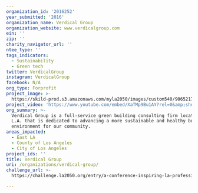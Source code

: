```yaml
---
organization_id: '2016252'
year_submitted: '2016'
organization_name: Verdical Group
organization_website: www.verdicalgroup.com
ein: ''
zip: ''
charity_navigator_url: ''
ntee_type: ''
tags_indicators:
  - Sustainability
  - Green tech
twitter: VerdicalGroup
instagram: VerdicalGroup
facebook: N/A
org_type: Forprofit
project_image: >-
  https://skild-prod.s3.amazonaws.com/myla2050/images/custom540/9065217005741-team88.jpg
project_video: 'https://www.youtube.com/embed/XaTMp9Bu1AY?rel=0&amp;showinfo=0'
org_summary: >-
  Verdical Group is a full-service green building consulting firm located in
  L.A. that is dedicated to advancing a more sustainable and healthy built
  environment for our community.
areas_impacted:
  - East LA
  - County of Los Angeles
  - City of Los Angeles
project_ids: ''
title: Verdical Group
uri: /organizations/verdical-group/
challenge_url: >-
  https://challenge.la2050.org/entry/a-conference-inspiring-la-professionals-toward-a-net-zero-future-hosted-at-a-nonprofit-facility

---
```

